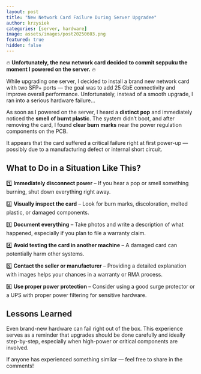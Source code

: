 ```yaml
---
layout: post
title: "New Network Card Failure During Server Upgradee"
author: krzysiek
categories: [server, hardware]
image: assets/images/post20250603.png
featured: true
hidden: false
---
```




 🔥 **Unfortunately, the new network card decided to commit seppuku the moment I powered on the server.** 🔥

While upgrading one server, I decided to install a brand new network card with two SFP+ ports — the goal was to add 25 GbE connectivity and improve overall performance. Unfortunately, instead of a smooth upgrade, I ran into a serious hardware failure…


As soon as I powered on the server, I heard a **distinct pop** and immediately noticed the **smell of burnt plastic**. The system didn’t boot, and after removing the card, I found **clear burn marks** near the power regulation components on the PCB.

It appears that the card suffered a critical failure right at first power-up — possibly due to a manufacturing defect or internal short circuit.

## What to Do in a Situation Like This?

1️⃣ **Immediately disconnect power** 
– If you hear a pop or smell something burning, shut down everything right away.

2️⃣ **Visually inspect the card** 
– Look for burn marks, discoloration, melted plastic, or damaged components.

3️⃣ **Document everything** 
– Take photos and write a description of what happened, especially if you plan to file a warranty claim.

4️⃣ **Avoid testing the card in another machine** 
– A damaged card can potentially harm other systems.

5️⃣ **Contact the seller or manufacturer** 
– Providing a detailed explanation with images helps your chances in a warranty or RMA process.

6️⃣ **Use proper power protection** 
– Consider using a good surge protector or a UPS with proper power filtering for sensitive hardware.


## Lessons Learned

Even brand-new hardware can fail right out of the box. 
This experience serves as a reminder that upgrades should be done carefully and ideally step-by-step, especially when high-power or critical components are involved.

If anyone has experienced something similar — feel free to share in the comments!
